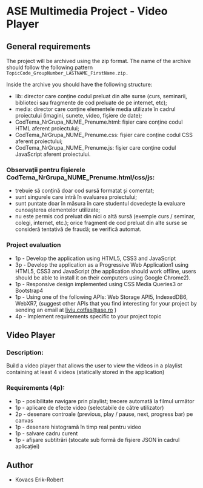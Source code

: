 # ASE Multimedia Project - Video Player
## General requirements

The project will be archived using the zip format. The name of the archive should follow the following pattern ``` TopicCode_GroupNumber_LASTNAME_FirstName.zip.```

Inside the archive you should have the following structure:
* lib: director care conține codul preluat din alte surse (curs, seminarii, biblioteci sau fragmente de cod preluate de pe internet, etc);
* media: director care conține elementele media utilizate în cadrul proiectului (imagini, sunete, video, fișiere de date);
* CodTema_NrGrupa_NUME_Prenume.html: fișier care conține codul HTML aferent proiectului;
* CodTema_NrGrupa_NUME_Prenume.css: fișier care conține codul CSS aferent proiectului;
* CodTema_NrGrupa_NUME_Prenume.js: fișier care conține codul JavaScript aferent proiectului.

### Observații pentru fișierele CodTema_NrGrupa_NUME_Prenume.html/css/js:
* trebuie să conțină doar cod sursă formatat și comentat;
* sunt singurele care intră în evaluarea proiectului;
* sunt puntate doar în măsura în care studentul dovedește la evaluare cunoașterea elementelor utilizate;
* nu este permis cod preluat din nici o altă sursă (exemple curs / seminar, colegi, internet, etc.); orice fragment de cod preluat din alte surse se consideră tentativă de fraudă; se verifică automat.

### Project evaluation
* 1p - Develop the application using HTML5, CSS3 and JavaScript
* 3p - Develop the application as a Progressive Web Application1 using HTML5, CSS3 and JavaScript (the application should work offline, users should be able to install it on their computers using Google Chrome2).
* 1p - Responsive design implemented using CSS Media Queries3 or Bootstrap4
* 1p - Using one of the following APIs: Web Storage API5, IndexedDB6, WebXR7, (suggest other APIs that you find interesting for your project by sending an email at liviu.cotfas@ase.ro )
* 4p - Implement requirements specific to your project topic

## Video Player
### Description: 
Build a video player that allows the user to view the videos in a playlist containing at least 4 videos (statically stored in the application)

### Requirements (4p):
* 1p - posibilitate navigare prin playlist; trecere automată la filmul următor
* 1p - aplicare de efecte video (selectabile de către utilizator)
* 2p - desenare controale (previous, play / pause, next, progress bar) pe canvas
* 1p - desenare histogramă în timp real pentru video
* 1p - salvare cadru curent
* 1p - afișare subtitrări (stocate sub formă de fișiere JSON în cadrul aplicației)

## Author
- Kovacs Erik-Robert
